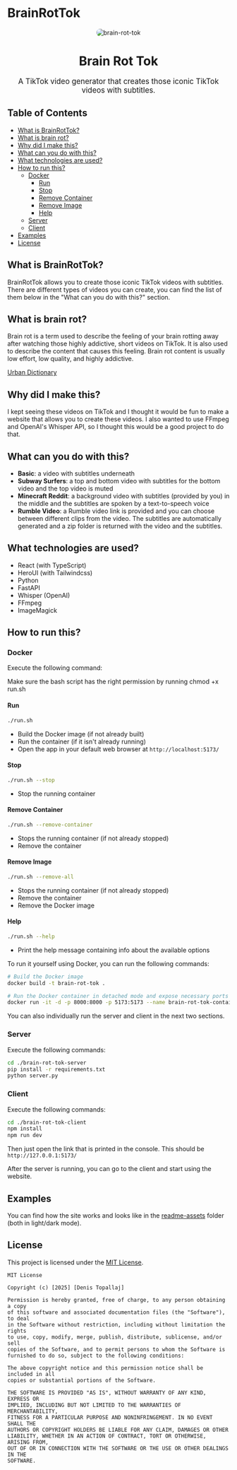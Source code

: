# BrainRotTok

<div style="text-align: center; margin-bottom: 20px;">
    <img src="./brain-rot-tok-client/public/favicon.ico" alt="brain-rot-tok" style="max-width: 150px; height: auto; border-radius: 8px;">

<h1 style="text-align: center; font-size: 2em;">Brain Rot Tok</h1>

<p style="text-align: center; font-size: 1.2em;">
    A TikTok video generator that creates those iconic TikTok videos with subtitles.
</p>
</div>

## Table of Contents

- [What is BrainRotTok?](#what-is-brainrottok)
- [What is brain rot?](#what-is-brain-rot)
- [Why did I make this?](#why-did-i-make-this)
- [What can you do with this?](#what-can-you-do-with-this)
- [What technologies are used?](#what-technologies-are-used)
- [How to run this?](#how-to-run-this)
  - [Docker](#docker)
    - [Run](#run)
    - [Stop](#stop)
    - [Remove Container](#remove-container)
    - [Remove Image](#remove-image)
    - [Help](#help)
  - [Server](#server)
  - [Client](#client)
- [Examples](#examples)
- [License](#license)

## What is BrainRotTok?

BrainRotTok allows you to create those iconic TikTok videos with subtitles. There are different types of videos you can create, you can find the list of them below in the "What can you do with this?" section.

## What is brain rot?

Brain rot is a term used to describe the feeling of your brain rotting away after watching those highly addictive, short videos on TikTok. It is also used to describe the content that causes this feeling. Brain rot content is usually low effort, low quality, and highly addictive.

[Urban Dictionary](https://www.urbandictionary.com/define.php?term=Brainrot%20Content)

## Why did I make this?

I kept seeing these videos on TikTok and I thought it would be fun to make a website that allows you to create these videos. I also wanted to use FFmpeg and OpenAI's Whisper API, so I thought this would be a good project to do that.

## What can you do with this?

- **Basic**: a video with subtitles underneath
- **Subway Surfers**: a top and bottom video with subtitles for the bottom video and the top video is muted
- **Minecraft Reddit**: a background video with subtitles (provided by you) in the middle and the subtitles are spoken by a text-to-speech voice
- **Rumble Video**: a Rumble video link is provided and you can choose between different clips from the video. The subtitles are automatically generated and a zip folder is returned with the video and the subtitles.

## What technologies are used?

- React (with TypeScript)
- HeroUI (with Tailwindcss)
- Python
- FastAPI
- Whisper (OpenAI)
- FFmpeg
- ImageMagick

## How to run this?

### Docker

Execute the following command:

Make sure the bash script has the right permission by running chmod +x run.sh

#### Run

```bash
./run.sh
```

- Build the Docker image (if not already built)
- Run the container (if it isn't already running)
- Open the app in your default web browser at `http://localhost:5173/`

#### Stop

```bash
./run.sh --stop
```

- Stop the running container

#### Remove Container

```bash
./run.sh --remove-container
```

- Stops the running container (if not already stopped)
- Remove the container

#### Remove Image

```bash
./run.sh --remove-all
```

- Stops the running container (if not already stopped)
- Remove the container
- Remove the Docker image

#### Help

```bash
./run.sh --help
```

- Print the help message containing info about the available options

To run it yourself using Docker, you can run the following commands:

```bash
# Build the Docker image
docker build -t brain-rot-tok .

# Run the Docker container in detached mode and expose necessary ports
docker run -it -d -p 8000:8000 -p 5173:5173 --name brain-rot-tok-container brain-rot-tok
```

You can also individually run the server and client in the next two sections.

### Server

Execute the following commands:

```bash
cd ./brain-rot-tok-server
pip install -r requirements.txt
python server.py
```

### Client

Execute the following commands:

```bash
cd ./brain-rot-tok-client
npm install
npm run dev
```

Then just open the link that is printed in the console. This should be `http://127.0.0.1:5173/`

After the server is running, you can go to the client and start using the website.

## Examples

You can find how the site works and looks like in the [readme-assets](/readme-assets/) folder (both in light/dark mode).

## License

This project is licensed under the [MIT License](https://choosealicense.com/licenses/mit/).

```plaintext
MIT License

Copyright (c) [2025] [Denis Topallaj]

Permission is hereby granted, free of charge, to any person obtaining a copy
of this software and associated documentation files (the "Software"), to deal
in the Software without restriction, including without limitation the rights
to use, copy, modify, merge, publish, distribute, sublicense, and/or sell
copies of the Software, and to permit persons to whom the Software is
furnished to do so, subject to the following conditions:

The above copyright notice and this permission notice shall be included in all
copies or substantial portions of the Software.

THE SOFTWARE IS PROVIDED "AS IS", WITHOUT WARRANTY OF ANY KIND, EXPRESS OR
IMPLIED, INCLUDING BUT NOT LIMITED TO THE WARRANTIES OF MERCHANTABILITY,
FITNESS FOR A PARTICULAR PURPOSE AND NONINFRINGEMENT. IN NO EVENT SHALL THE
AUTHORS OR COPYRIGHT HOLDERS BE LIABLE FOR ANY CLAIM, DAMAGES OR OTHER
LIABILITY, WHETHER IN AN ACTION OF CONTRACT, TORT OR OTHERWISE, ARISING FROM,
OUT OF OR IN CONNECTION WITH THE SOFTWARE OR THE USE OR OTHER DEALINGS IN THE
SOFTWARE.
```
